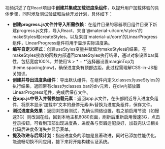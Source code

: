 
视频讲述了在React项目中**创建并集成加载进度条组件**，以提升用户加载体验的具体步骤，同时涉及测试验证和后续开发计划，具体如下：


- **创建progress.js文件并导入所需依赖**：在组件目录的容器项目组件目录下新建progress.js文件，导入React、来自'@material-ui/core/styles'的makeStyles和createStyles，以及来自'material-ui/core'的LinearProgress组件，LinearProgress组件将用于显示实际进度条。
- **编写自定义样式**：创建useStyles变量并赋值为makeStyles的结果，在makeStyles接收的函数内部返回createStyles执行结果，通过对象设置bar属性，包括宽度100%，并使用'& > * + *'选择器设置marginTop为theme.spacing(now)，确保进度条有顶部边距，此过程需理解CSS-in-JS相关知识。
- **创建并导出进度条组件**：导出默认组件，在组件内定义classes为useStyles的执行结果，返回带有class为classes.bar的div元素，在div内部放置LinearProgress组件，完成后保存文件。
- **在app.js中导入并替换加载元素**：返回app.js文件，在头部附近导入进度条组件，将原本显示'加载中'文本的悬停元素div替换为进度条组件，保存文件。
- **测试进度条效果**：返回浏览器测试，先确认网络设置，若之前启用节流（如慢速3G）则改回在线，回到本地主机8080页面，刷新后重新启用慢速3G，点击登录按钮，可看到顶部出现进度条，进度条与页眉适配良好，加载完认证相关代码后进度条消失并显示表单。
- **提及改进与后续计划**：指出进度条的添加是显著改进，同时已添加性能优化，能流畅切换不同应用，接下来将开始构建认证系统。